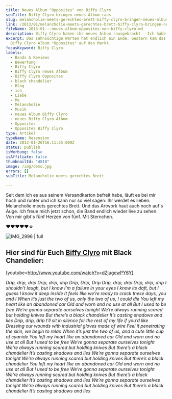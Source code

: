 ```yaml
---
title: Neues Album "Opposites" von Biffy Clyro
seoTitle: Biffy Clyro bringen neues Album raus
slug: melancholie-meets-gerechtes-brett-biffy-clyro-bringen-neues-album-auf-den-markt
link: /2013/01/melancholie-meets-gerechtes-brett-biffy-clyro-bringen-neues-album-auf-den-markt/
fileName: 2013-01---neues-album-opposites-von-biffy-clyro.md
description: Biffy Clyro haben ihr neues Album rausgebracht - Ich habe schon mal reingehört
excerpt: Das sehnsüchtige Warten hat endlich ein Ende. Gestern kam das neue
  Biffy Clyro Album "Opposites" auf den Markt.
focusKeyword: Biffy Clyro
labels:
  - Bands & Reviews
  - Bewertung
  - Biffy Clyro
  - Biffy Clyro neues Album
  - Biffy Clyro Opposites
  - black chandelier
  - Blog
  - ich
  - Liebe
  - Me
  - Melancholie
  - Musik
  - neues Album Biffy Clyro
  - neues Biffy Clyro Album
  - Opposites
  - Opposites Biffy Clyro
type: Artikel
typeName: Rezension
date: 2013-01-26T16:11:55.000Z
status: publish
isWerbung: false
isAffiliate: false
thumbnailId: "4818"
image: /img/demo.jpg
errors: []
subTitle: Melancholie meets gerechtes Brett
  
---
```


Seit dem ich es aus seinem Versandkarton befreit habe, läuft es bei mir hoch und
runter und ich kann nur so viel sagen: Ihr werdet es lieben. Melancholie meets
gerechtes Brett. Und das Artwork haut auch noch auf's Auge. Ich freue mich jetzt
schon, die Band endlich wieder live zu sehen. Von mir gibt's fünf Herzen von
fünf. Mit Sternchen.

♥♥♥♥♥☆

![IMG_2996 | full](http://cardamonchai.files.wordpress.com/2013/01/img_2996.jpg)

## Hier sind für Euch [Biffy Clyro](http://www.biffyclyro.com) mit Black Chandelier:

[youtube=http://www.youtube.com/watch?v=dZjugcwPY6Y]

_Drip, drip, drip_ _Drip, drip, drip_ _Drip, Drip, Drip_ _Drip, drip, drip_
_Drip, drip, drip_ _I shouldn’t laugh, but I know I’m a failure in your eyes_ _I
know its daft, but I guess I know it deep inside_ _It feels like we’re ready to
crack these days, you and I_ _When it’s just the two of us, only the two of us,
I could die_ _You left my heart like an abandoned car_ _Old and worn and no use
at all_ _But I used to be free_ _We’re gonna separate ourselves tonight_ _We’re
always running scared but holding knives_ _But there’s a black chandelier_ _It’s
casting shadows and lies_ _Drip, drip, drip_ _I’ll sit in silence for the rest
of my life if you’d like_ _Dressing our wounds with industrial gloves made of
wire_ _Feel it penetrating the skin, we begin to relax_ _When it’s just the two
of us, and a cute little cup of cyanide_ _You left my heart like an abandoned
car_ _Old and worn and no use at all_ _But I used to be free_ _We’re gonna
separate ourselves tonight_ _We’re always running scared but holding knives_
_But there’s a black chandelier_ _It’s casting shadows and lies_ _We’re gonna
separate ourselves tonight_ _We’re always running scared but holding knives_
_But there’s a black chandelier_ _You left my heart like an abandoned car_ _Old
and worn and no use at all_ _But I used to be free_ _We’re gonna separate
ourselves tonight_ _We’re always running scared but holding knives_ _But there’s
a black chandelier_ _It’s casting shadows and lies_ _We’re gonna separate
ourselves tonight_ _We’re always running scared but holding knives_ _But there’s
a black chandelier_ _It’s casting shadows and lies_

  